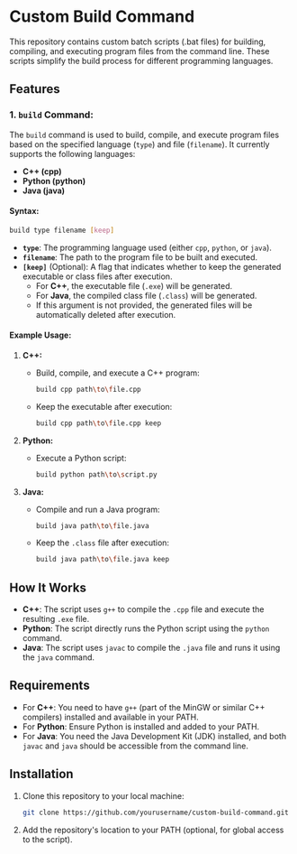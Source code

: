 # Custom Build Command

This repository contains custom batch scripts (.bat files) for building, compiling, and executing program files from the command line. These scripts simplify the build process for different programming languages.

## Features

### 1. `build` Command:
The `build` command is used to build, compile, and execute program files based on the specified language (`type`) and file (`filename`). It currently supports the following languages:
- **C++ (cpp)**
- **Python (python)**
- **Java (java)**

#### Syntax:
```bash
build type filename [keep]
```

- **`type`**: The programming language used (either `cpp`, `python`, or `java`).
- **`filename`**: The path to the program file to be built and executed.
- **`[keep]`** (Optional): A flag that indicates whether to keep the generated executable or class files after execution.
  - For **C++**, the executable file (`.exe`) will be generated.
  - For **Java**, the compiled class file (`.class`) will be generated.
  - If this argument is not provided, the generated files will be automatically deleted after execution.

#### Example Usage:

1. **C++:**
   - Build, compile, and execute a C++ program:
     ```bash
     build cpp path\to\file.cpp
     ```
   - Keep the executable after execution:
     ```bash
     build cpp path\to\file.cpp keep
     ```

2. **Python:**
   - Execute a Python script:
     ```bash
     build python path\to\script.py
     ```

3. **Java:**
   - Compile and run a Java program:
     ```bash
     build java path\to\file.java
     ```
   - Keep the `.class` file after execution:
     ```bash
     build java path\to\file.java keep
     ```

## How It Works

- **C++**: The script uses `g++` to compile the `.cpp` file and execute the resulting `.exe` file.
- **Python**: The script directly runs the Python script using the `python` command.
- **Java**: The script uses `javac` to compile the `.java` file and runs it using the `java` command.

## Requirements

- For **C++**: You need to have `g++` (part of the MinGW or similar C++ compilers) installed and available in your PATH.
- For **Python**: Ensure Python is installed and added to your PATH.
- For **Java**: You need the Java Development Kit (JDK) installed, and both `javac` and `java` should be accessible from the command line.

## Installation

1. Clone this repository to your local machine:
   ```bash
   git clone https://github.com/yourusername/custom-build-command.git
   ```
2. Add the repository's location to your PATH (optional, for global access to the script).
